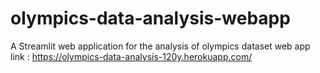 # olympics-data-analysis-webapp
A Streamlit web application for the analysis of olympics dataset
web app link :  https://olympics-data-analysis-120y.herokuapp.com/
